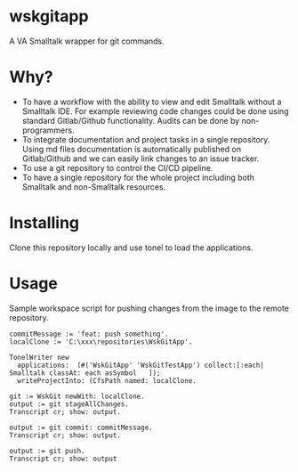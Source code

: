 # wskgitapp

A VA Smalltalk wrapper for git commands.

# Why?
* To have a workflow with the ability to view and edit Smalltalk without a Smalltalk IDE. For example reviewing code changes could be done using standard Gitlab/Github functionality. Audits can be done by non-programmers.
* To integrate documentation and project tasks in a single repository. Using md files documentation is automatically published on Gitlab/Github and we can easily link changes to an issue tracker.
* To use a git repository to control the CI/CD pipeline. 
* To have a single repository for the whole project including both Smalltalk and non-Smalltalk resources.

# Installing
Clone this repository locally and use tonel to load the applications.

# Usage
Sample workspace script for pushing changes from the image to the remote repository.

```smalltalk
commitMessage := 'feat: push something'.
localClone := 'C:\xxx\repositories\WskGitApp'.

TonelWriter new
  applications:  (#('WskGitApp' 'WskGitTestApp') collect:[:each|  Smalltalk classAt: each asSymbol   ]);
  writeProjectInto: (CfsPath named: localClone. 

git := WskGit newWith: localClone.
output := git stageAllChanges.
Transcript cr; show: output.

output := git commit: commitMessage.
Transcript cr; show: output.

output := git push.
Transcript cr; show: output
```
